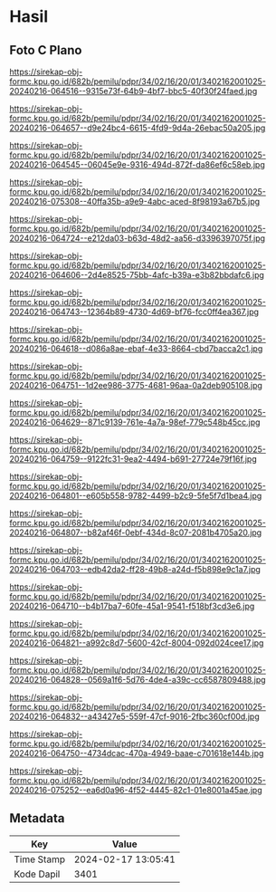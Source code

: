 # Hasil

## Foto C Plano

https://sirekap-obj-formc.kpu.go.id/682b/pemilu/pdpr/34/02/16/20/01/3402162001025-20240216-064516--9315e73f-64b9-4bf7-bbc5-40f30f24faed.jpg

https://sirekap-obj-formc.kpu.go.id/682b/pemilu/pdpr/34/02/16/20/01/3402162001025-20240216-064657--d9e24bc4-6615-4fd9-9d4a-26ebac50a205.jpg

https://sirekap-obj-formc.kpu.go.id/682b/pemilu/pdpr/34/02/16/20/01/3402162001025-20240216-064545--06045e9e-9316-494d-872f-da86ef6c58eb.jpg

https://sirekap-obj-formc.kpu.go.id/682b/pemilu/pdpr/34/02/16/20/01/3402162001025-20240216-075308--40ffa35b-a9e9-4abc-aced-8f98193a67b5.jpg

https://sirekap-obj-formc.kpu.go.id/682b/pemilu/pdpr/34/02/16/20/01/3402162001025-20240216-064724--e212da03-b63d-48d2-aa56-d3396397075f.jpg

https://sirekap-obj-formc.kpu.go.id/682b/pemilu/pdpr/34/02/16/20/01/3402162001025-20240216-064606--2d4e8525-75bb-4afc-b39a-e3b82bbdafc6.jpg

https://sirekap-obj-formc.kpu.go.id/682b/pemilu/pdpr/34/02/16/20/01/3402162001025-20240216-064743--12364b89-4730-4d69-bf76-fcc0ff4ea367.jpg

https://sirekap-obj-formc.kpu.go.id/682b/pemilu/pdpr/34/02/16/20/01/3402162001025-20240216-064618--d086a8ae-ebaf-4e33-8664-cbd7bacca2c1.jpg

https://sirekap-obj-formc.kpu.go.id/682b/pemilu/pdpr/34/02/16/20/01/3402162001025-20240216-064751--1d2ee986-3775-4681-96aa-0a2deb905108.jpg

https://sirekap-obj-formc.kpu.go.id/682b/pemilu/pdpr/34/02/16/20/01/3402162001025-20240216-064629--871c9139-761e-4a7a-98ef-779c548b45cc.jpg

https://sirekap-obj-formc.kpu.go.id/682b/pemilu/pdpr/34/02/16/20/01/3402162001025-20240216-064759--9122fc31-9ea2-4494-b691-27724e79f16f.jpg

https://sirekap-obj-formc.kpu.go.id/682b/pemilu/pdpr/34/02/16/20/01/3402162001025-20240216-064801--e605b558-9782-4499-b2c9-5fe5f7d1bea4.jpg

https://sirekap-obj-formc.kpu.go.id/682b/pemilu/pdpr/34/02/16/20/01/3402162001025-20240216-064807--b82af46f-0ebf-434d-8c07-2081b4705a20.jpg

https://sirekap-obj-formc.kpu.go.id/682b/pemilu/pdpr/34/02/16/20/01/3402162001025-20240216-064703--edb42da2-ff28-49b8-a24d-f5b898e9c1a7.jpg

https://sirekap-obj-formc.kpu.go.id/682b/pemilu/pdpr/34/02/16/20/01/3402162001025-20240216-064710--b4b17ba7-60fe-45a1-9541-f518bf3cd3e6.jpg

https://sirekap-obj-formc.kpu.go.id/682b/pemilu/pdpr/34/02/16/20/01/3402162001025-20240216-064821--a992c8d7-5600-42cf-8004-092d024cee17.jpg

https://sirekap-obj-formc.kpu.go.id/682b/pemilu/pdpr/34/02/16/20/01/3402162001025-20240216-064828--0569a1f6-5d76-4de4-a39c-cc6587809488.jpg

https://sirekap-obj-formc.kpu.go.id/682b/pemilu/pdpr/34/02/16/20/01/3402162001025-20240216-064832--a43427e5-559f-47cf-9016-2fbc360cf00d.jpg

https://sirekap-obj-formc.kpu.go.id/682b/pemilu/pdpr/34/02/16/20/01/3402162001025-20240216-064750--4734dcac-470a-4949-baae-c701618e144b.jpg

https://sirekap-obj-formc.kpu.go.id/682b/pemilu/pdpr/34/02/16/20/01/3402162001025-20240216-075252--ea6d0a96-4f52-4445-82c1-01e8001a45ae.jpg


## Metadata

| Key        | Value               |
| ---------- | ------------------- |
| Time Stamp | 2024-02-17 13:05:41 |
| Kode Dapil | 3401                |



